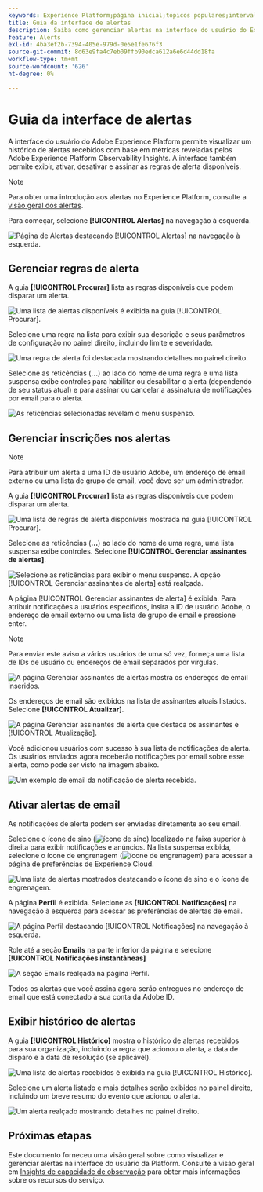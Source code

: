 ```yaml
---
keywords: Experience Platform;página inicial;tópicos populares;intervalo de datas
title: Guia da interface de alertas
description: Saiba como gerenciar alertas na interface do usuário do Experience Platform.
feature: Alerts
exl-id: 4ba3ef2b-7394-405e-979d-0e5e1fe676f3
source-git-commit: 8d63e9fa4c7eb09ffb90edca612a6e6d44dd18fa
workflow-type: tm+mt
source-wordcount: '626'
ht-degree: 0%

---
```


# Guia da interface de alertas

A interface do usuário do Adobe Experience Platform permite visualizar um histórico de alertas recebidos com base em métricas reveladas pelos Adobe Experience Platform Observability Insights. A interface também permite exibir, ativar, desativar e assinar as regras de alerta disponíveis.

>[!NOTE]
>
>Para obter uma introdução aos alertas no Experience Platform, consulte a [visão geral dos alertas](./overview.md).

Para começar, selecione **[!UICONTROL Alertas]** na navegação à esquerda.

![Página de Alertas destacando [!UICONTROL Alertas] na navegação à esquerda.](../images/alerts/ui/workspace.png)

## Gerenciar regras de alerta

A guia **[!UICONTROL Procurar]** lista as regras disponíveis que podem disparar um alerta.

![Uma lista de alertas disponíveis é exibida na guia [!UICONTROL Procurar].](../images/alerts/ui/rules.png)

Selecione uma regra na lista para exibir sua descrição e seus parâmetros de configuração no painel direito, incluindo limite e severidade.

![Uma regra de alerta foi destacada mostrando detalhes no painel direito.](../images/alerts/ui/rule-details.png)

Selecione as reticências (**...**) ao lado do nome de uma regra e uma lista suspensa exibe controles para habilitar ou desabilitar o alerta (dependendo de seu status atual) e para assinar ou cancelar a assinatura de notificações por email para o alerta.

![As reticências selecionadas revelam o menu suspenso.](../images/alerts/ui/disable-subscribe.png)

## Gerenciar inscrições nos alertas

>[!NOTE]
>
> Para atribuir um alerta a uma ID de usuário Adobe, um endereço de email externo ou uma lista de grupo de email, você deve ser um administrador.

A guia **[!UICONTROL Procurar]** lista as regras disponíveis que podem disparar um alerta.

![Uma lista de regras de alerta disponíveis mostrada na guia [!UICONTROL Procurar].](../images/alerts/ui/rules.png)

Selecione as reticências (**...**) ao lado do nome de uma regra, uma lista suspensa exibe controles. Selecione **[!UICONTROL Gerenciar assinantes de alertas]**.

![Selecione as reticências para exibir o menu suspenso. A opção [!UICONTROL Gerenciar assinantes de alerta] está realçada.](../images/alerts/ui/manage-alert-subscribers.png)

A página [!UICONTROL Gerenciar assinantes de alerta] é exibida. Para atribuir notificações a usuários específicos, insira a ID de usuário Adobe, o endereço de email externo ou uma lista de grupo de email e pressione enter.

>[!NOTE]
>
>Para enviar este aviso a vários usuários de uma só vez, forneça uma lista de IDs de usuário ou endereços de email separados por vírgulas.

![A página Gerenciar assinantes de alertas mostra os endereços de email inseridos.](../images/alerts/ui/manage-alert-add-email.png)

Os endereços de email são exibidos na lista de assinantes atuais listados. Selecione **[!UICONTROL Atualizar]**.

![A página Gerenciar assinantes de alerta que destaca os assinantes e [!UICONTROL Atualização].](../images/alerts/ui/manage-alert-subscribers-added-email.png)

Você adicionou usuários com sucesso à sua lista de notificações de alerta. Os usuários enviados agora receberão notificações por email sobre esse alerta, como pode ser visto na imagem abaixo.

![Um exemplo de email da notificação de alerta recebida.](../images/alerts/ui/manage-alert-subscribers-email.png)

## Ativar alertas de email

As notificações de alerta podem ser enviadas diretamente ao seu email.

Selecione o ícone de sino (![ícone de sino](../images/alerts/ui/bell-icon.png)) localizado na faixa superior à direita para exibir notificações e anúncios. Na lista suspensa exibida, selecione o ícone de engrenagem (![ícone de engrenagem](../images/alerts/ui/cog-icon.png)) para acessar a página de preferências de Experience Cloud.

![Uma lista de alertas mostrados destacando o ícone de sino e o ícone de engrenagem.](../images/alerts/ui/edit-preferences.png)

A página **Perfil** é exibida. Selecione as **[!UICONTROL Notificações]** na navegação à esquerda para acessar as preferências de alertas de email.

![A página Perfil destacando [!UICONTROL Notificações] na navegação à esquerda.](../images/alerts/ui/profile.png)

Role até a seção **Emails** na parte inferior da página e selecione **[!UICONTROL Notificações instantâneas]**

![A seção Emails realçada na página Perfil.](../images/alerts/ui/notifications.png)

Todos os alertas que você assina agora serão entregues no endereço de email que está conectado à sua conta da Adobe ID.

## Exibir histórico de alertas

A guia **[!UICONTROL Histórico]** mostra o histórico de alertas recebidos para sua organização, incluindo a regra que acionou o alerta, a data de disparo e a data de resolução (se aplicável).

![Uma lista de alertas recebidos é exibida na guia [!UICONTROL Histórico].](../images/alerts/ui/history.png)

Selecione um alerta listado e mais detalhes serão exibidos no painel direito, incluindo um breve resumo do evento que acionou o alerta.

![Um alerta realçado mostrando detalhes no painel direito.](../images/alerts/ui/history-details.png)

## Próximas etapas

Este documento forneceu uma visão geral sobre como visualizar e gerenciar alertas na interface do usuário da Platform. Consulte a visão geral em [Insights de capacidade de observação](../home.md) para obter mais informações sobre os recursos do serviço.
